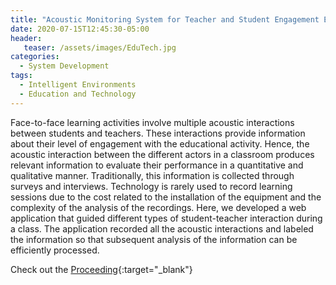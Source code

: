 ```yaml
---
title: "Acoustic Monitoring System for Teacher and Student Engagement Evaluation"
date: 2020-07-15T12:45:30-05:00
header:
   teaser: /assets/images/EduTech.jpg
categories:
  - System Development
tags:
  - Intelligent Environments
  - Education and Technology  
---
```


Face-to-face learning activities involve multiple acoustic interactions between 
students and teachers. These interactions provide information about their level 
of engagement with the educational activity. Hence, the acoustic interaction between 
the different actors in a classroom produces relevant information to evaluate their 
performance in a quantitative and qualitative manner. Traditionally, 
this information is collected through surveys and interviews. Technology is rarely 
used to record learning sessions due to the cost related to the installation of the 
equipment and the complexity of the analysis of the recordings. Here, we developed a 
web application that guided different types of student-teacher interaction during a class. 
The application recorded all the acoustic interactions and labeled the information so 
that subsequent analysis of the information can be efficiently processed.

Check out the [Proceeding][URL]{:target="_blank"} 

[URL]: https://doi.org/10.23919/CISTI49556.2020.9140442

